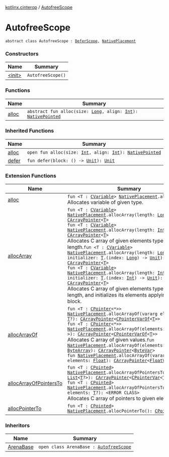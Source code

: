 [kotlinx.cinterop](../index.md) / [AutofreeScope](./index.md)

# AutofreeScope

`abstract class AutofreeScope : `[`DeferScope`](../-defer-scope/index.md)`, `[`NativePlacement`](../-native-placement/index.md)

### Constructors

| Name | Summary |
|---|---|
| [&lt;init&gt;](-init-.md) | `AutofreeScope()` |

### Functions

| Name | Summary |
|---|---|
| [alloc](alloc.md) | `abstract fun alloc(size: `[`Long`](https://kotlinlang.org/api/latest/jvm/stdlib/kotlin/-long/index.html)`, align: `[`Int`](https://kotlinlang.org/api/latest/jvm/stdlib/kotlin/-int/index.html)`): `[`NativePointed`](../-native-pointed/index.md) |

### Inherited Functions

| Name | Summary |
|---|---|
| [alloc](../-native-placement/alloc.md) | `open fun alloc(size: `[`Int`](https://kotlinlang.org/api/latest/jvm/stdlib/kotlin/-int/index.html)`, align: `[`Int`](https://kotlinlang.org/api/latest/jvm/stdlib/kotlin/-int/index.html)`): `[`NativePointed`](../-native-pointed/index.md) |
| [defer](../-defer-scope/defer.md) | `fun defer(block: () -> `[`Unit`](https://kotlinlang.org/api/latest/jvm/stdlib/kotlin/-unit/index.html)`): `[`Unit`](https://kotlinlang.org/api/latest/jvm/stdlib/kotlin/-unit/index.html) |

### Extension Functions

| Name | Summary |
|---|---|
| [alloc](../alloc.md) | `fun <T : `[`CVariable`](../-c-variable/index.md)`> `[`NativePlacement`](../-native-placement/index.md)`.alloc(): `[`T`](../alloc.md#T)<br>Allocates variable of given type. |
| [allocArray](../alloc-array.md) | `fun <T : `[`CVariable`](../-c-variable/index.md)`> `[`NativePlacement`](../-native-placement/index.md)`.allocArray(length: `[`Long`](https://kotlinlang.org/api/latest/jvm/stdlib/kotlin/-long/index.html)`): `[`CArrayPointer`](../-c-array-pointer.md)`<`[`T`](../alloc-array.md#T)`>`<br>`fun <T : `[`CVariable`](../-c-variable/index.md)`> `[`NativePlacement`](../-native-placement/index.md)`.allocArray(length: `[`Int`](https://kotlinlang.org/api/latest/jvm/stdlib/kotlin/-int/index.html)`): `[`CArrayPointer`](../-c-array-pointer.md)`<`[`T`](../alloc-array.md#T)`>`<br>Allocates C array of given elements type and length.`fun <T : `[`CVariable`](../-c-variable/index.md)`> `[`NativePlacement`](../-native-placement/index.md)`.allocArray(length: `[`Long`](https://kotlinlang.org/api/latest/jvm/stdlib/kotlin/-long/index.html)`, initializer: `[`T`](../alloc-array.md#T)`.(index: `[`Long`](https://kotlinlang.org/api/latest/jvm/stdlib/kotlin/-long/index.html)`) -> `[`Unit`](https://kotlinlang.org/api/latest/jvm/stdlib/kotlin/-unit/index.html)`): `[`CArrayPointer`](../-c-array-pointer.md)`<`[`T`](../alloc-array.md#T)`>`<br>`fun <T : `[`CVariable`](../-c-variable/index.md)`> `[`NativePlacement`](../-native-placement/index.md)`.allocArray(length: `[`Int`](https://kotlinlang.org/api/latest/jvm/stdlib/kotlin/-int/index.html)`, initializer: `[`T`](../alloc-array.md#T)`.(index: `[`Int`](https://kotlinlang.org/api/latest/jvm/stdlib/kotlin/-int/index.html)`) -> `[`Unit`](https://kotlinlang.org/api/latest/jvm/stdlib/kotlin/-unit/index.html)`): `[`CArrayPointer`](../-c-array-pointer.md)`<`[`T`](../alloc-array.md#T)`>`<br>Allocates C array of given elements type and length, and initializes its elements applying given block. |
| [allocArrayOf](../alloc-array-of.md) | `fun <T : `[`CPointer`](../-c-pointer/index.md)`<*>> `[`NativePlacement`](../-native-placement/index.md)`.allocArrayOf(vararg elements: `[`T`](../alloc-array-of.md#T)`?): `[`CArrayPointer`](../-c-array-pointer.md)`<`[`CPointerVarOf`](../-c-pointer-var-of/index.md)`<`[`T`](../alloc-array-of.md#T)`>>`<br>`fun <T : `[`CPointer`](../-c-pointer/index.md)`<*>> `[`NativePlacement`](../-native-placement/index.md)`.allocArrayOf(elements: `[`List`](https://kotlinlang.org/api/latest/jvm/stdlib/kotlin.collections/-list/index.html)`<`[`T`](../alloc-array-of.md#T)`?>): `[`CArrayPointer`](../-c-array-pointer.md)`<`[`CPointerVarOf`](../-c-pointer-var-of/index.md)`<`[`T`](../alloc-array-of.md#T)`>>`<br>Allocates C array of given values.`fun `[`NativePlacement`](../-native-placement/index.md)`.allocArrayOf(elements: `[`ByteArray`](https://kotlinlang.org/api/latest/jvm/stdlib/kotlin/-byte-array/index.html)`): `[`CArrayPointer`](../-c-array-pointer.md)`<`[`ByteVar`](../-byte-var.md)`>`<br>`fun `[`NativePlacement`](../-native-placement/index.md)`.allocArrayOf(vararg elements: `[`Float`](https://kotlinlang.org/api/latest/jvm/stdlib/kotlin/-float/index.html)`): `[`CArrayPointer`](../-c-array-pointer.md)`<`[`FloatVar`](../-float-var.md)`>` |
| [allocArrayOfPointersTo](../alloc-array-of-pointers-to.md) | `fun <T : `[`CPointed`](../-c-pointed/index.md)`> `[`NativePlacement`](../-native-placement/index.md)`.allocArrayOfPointersTo(elements: `[`List`](https://kotlinlang.org/api/latest/jvm/stdlib/kotlin.collections/-list/index.html)`<`[`T`](../alloc-array-of-pointers-to.md#T)`?>): `[`CArrayPointer`](../-c-array-pointer.md)`<`[`CPointerVar`](../-c-pointer-var.md)`<`[`T`](../alloc-array-of-pointers-to.md#T)`>>`<br>`fun <T : `[`CPointed`](../-c-pointed/index.md)`> `[`NativePlacement`](../-native-placement/index.md)`.allocArrayOfPointersTo(vararg elements: `[`T`](../alloc-array-of-pointers-to.md#T)`?): <ERROR CLASS>`<br>Allocates C array of pointers to given elements. |
| [allocPointerTo](../alloc-pointer-to.md) | `fun <T : `[`CPointed`](../-c-pointed/index.md)`> `[`NativePlacement`](../-native-placement/index.md)`.allocPointerTo(): `[`CPointerVar`](../-c-pointer-var.md)`<`[`T`](../alloc-pointer-to.md#T)`>` |

### Inheritors

| Name | Summary |
|---|---|
| [ArenaBase](../-arena-base/index.md) | `open class ArenaBase : `[`AutofreeScope`](./index.md) |
